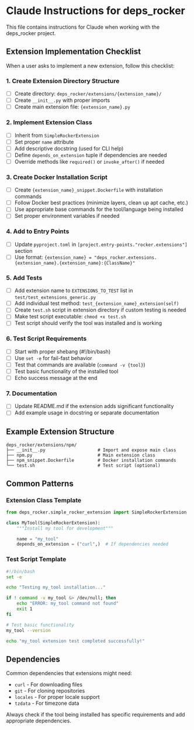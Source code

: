 # Claude Instructions for deps_rocker

This file contains instructions for Claude when working with the deps_rocker project.

## Extension Implementation Checklist

When a user asks to implement a new extension, follow this checklist:

### 1. **Create Extension Directory Structure**
- [ ] Create directory: `deps_rocker/extensions/{extension_name}/`
- [ ] Create `__init__.py` with proper imports
- [ ] Create main extension file: `{extension_name}.py`

### 2. **Implement Extension Class**
- [ ] Inherit from `SimpleRockerExtension`
- [ ] Set proper `name` attribute
- [ ] Add descriptive docstring (used for CLI help)
- [ ] Define `depends_on_extension` tuple if dependencies are needed
- [ ] Override methods like `required()` or `invoke_after()` if needed

### 3. **Create Docker Installation Script**
- [ ] Create `{extension_name}_snippet.Dockerfile` with installation commands
- [ ] Follow Docker best practices (minimize layers, clean up apt cache, etc.)
- [ ] Use appropriate base commands for the tool/language being installed
- [ ] Set proper environment variables if needed

### 4. **Add to Entry Points**
- [ ] Update `pyproject.toml` in `[project.entry-points."rocker.extensions"]` section
- [ ] Use format: `{extension_name} = "deps_rocker.extensions.{extension_name}.{extension_name}:{ClassName}"`

### 5. **Add Tests**
- [ ] Add extension name to `EXTENSIONS_TO_TEST` list in `test/test_extensions_generic.py`
- [ ] Add individual test method: `test_{extension_name}_extension(self)`
- [ ] Create `test.sh` script in extension directory if custom testing is needed
- [ ] Make test script executable: `chmod +x test.sh`
- [ ] Test script should verify the tool was installed and is working

### 6. **Test Script Requirements**
- [ ] Start with proper shebang (#!/bin/bash)
- [ ] Use `set -e` for fail-fast behavior
- [ ] Test that commands are available (`command -v {tool}`)
- [ ] Test basic functionality of the installed tool
- [ ] Echo success message at the end

### 7. **Documentation**
- [ ] Update README.md if the extension adds significant functionality
- [ ] Add example usage in docstring or separate documentation

## Example Extension Structure

```
deps_rocker/extensions/npm/
├── __init__.py                    # Import and expose main class
├── npm.py                         # Main extension class
├── npm_snippet.Dockerfile         # Docker installation commands
└── test.sh                        # Test script (optional)
```

## Common Patterns

### Extension Class Template
```python
from deps_rocker.simple_rocker_extension import SimpleRockerExtension

class MyTool(SimpleRockerExtension):
    """Install my tool for development"""

    name = "my_tool"
    depends_on_extension = ("curl",)  # If dependencies needed
```

### Test Script Template
```bash
#!/bin/bash
set -e

echo "Testing my_tool installation..."

if ! command -v my_tool &> /dev/null; then
    echo "ERROR: my_tool command not found"
    exit 1
fi

# Test basic functionality
my_tool --version

echo "my_tool extension test completed successfully!"
```

## Dependencies

Common dependencies that extensions might need:
- `curl` - For downloading files
- `git` - For cloning repositories
- `locales` - For proper locale support
- `tzdata` - For timezone data

Always check if the tool being installed has specific requirements and add appropriate dependencies.